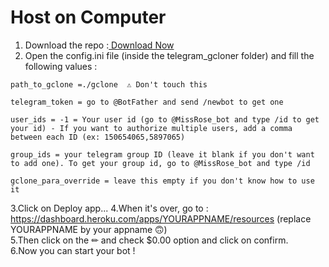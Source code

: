 # Host on Computer
1. Download the repo :<a href="https://github.com/TheCaduceus/CloneBot/archive/refs/heads/master.zip"> Download Now</a>
2. Open the config.ini file (inside the telegram_gcloner folder) and fill the following values :
```
path_to_gclone =./gclone  ⚠ Don't touch this

telegram_token = go to @BotFather and send /newbot to get one

user_ids = -1 = Your user id (go to @MissRose_bot and type /id to get your id) - If you want to authorize multiple users, add a comma between each ID (ex: 150654065,5897065)

group_ids = your telegram group ID (leave it blank if you don't want to add one). To get your group id, go to @MissRose_bot and type /id

gclone_para_override = leave this empty if you don't know how to use it
```
3.Click on Deploy app...
4.When it's over, go to : https://dashboard.heroku.com/apps/YOURAPPNAME/resources (replace YOURAPPNAME by your appname 🙃)<br>
5.Then click on the ✏ and check $0.00 option and click on confirm.<br>
6.Now you can start your bot !<br>
